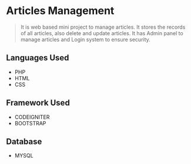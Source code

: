 # Articles Management
> It is web based mini project to manage articles. It stores the records of all articles, also delete and update articles. It has Admin panel to manage articles and Login system to ensure security. 

## Languages Used

- PHP
- HTML
- CSS

## Framework Used

- CODEIGNITER
- BOOTSTRAP

## Database

- MYSQL
